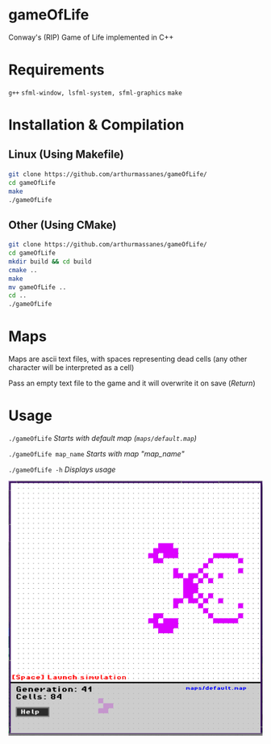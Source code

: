 # gameOfLife
Conway's (RIP) Game of Life implemented in C++

# Requirements
`g++`
`sfml-window, lsfml-system, sfml-graphics`
`make`

# Installation & Compilation
## Linux (Using Makefile)
```bash
git clone https://github.com/arthurmassanes/gameOfLife/
cd gameOfLife
make
./gameOfLife
```

## Other (Using CMake)
```bash
git clone https://github.com/arthurmassanes/gameOfLife/
cd gameOfLife
mkdir build && cd build
cmake ..
make
mv gameOfLife ..
cd ..
./gameOfLife
```

# Maps
Maps are ascii text files, with spaces representing dead cells (any other character will be interpreted as a cell)

Pass an empty text file to the game and it will overwrite it on save (*Return*)

# Usage
`./gameOfLife` *Starts with default map (`maps/default.map`)*

`./gameOfLife map_name` *Starts with map "map_name"*

`./gameOfLife -h` *Displays usage*

![Screenshot 1](https://raw.githubusercontent.com/arthurmassanes/gameOfLife/master/screenshots/screen1.png)
